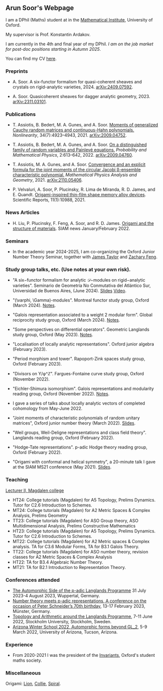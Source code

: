 ## Arun Soor's Webpage

I am a DPhil (Maths) student at in the [Mathematical Institute](https://www.maths.ox.ac.uk/), University of Oxford.

My supervisor is Prof. Konstantin Ardakov.

I am currently in the 4th and final year of my DPhil. *I am on the job market for post-doc positions starting in Autumn 2025*. 

You can find my CV [here](https://a-soor.github.io/talks/Arun%20Soor%20-%20Curriculum%20Vitae.pdf). 


### Preprints

- A. Soor. A six-functor formalism for quasi-coherent sheaves and crystals on rigid-analytic varieties, 2024. [arXiv:2409.07592](https://arxiv.org/abs/2409.07592).

- A. Soor. Quasicoherent sheaves for dagger analytic geometry, 2023. [arXiv:2311.03101](https://arxiv.org/abs/2311.03101).

### Publications

- T. Assiotis, B. Bedert, M. A. Gunes, and A. Soor. [Moments of generalized Cauchy random matrices and continuous-Hahn polynomials.](https://iopscience.iop.org/article/10.1088/1361-6544/abfeac) _Nonlinearity_, 34(7):4923–4943, 2021. [arXiv:2009.04752](https://arxiv.org/abs/2009.04752).

- T. Assiotis, B. Bedert, M. A. Gunes, and A. Soor. [On a distinguished family of random variables and Painlevé equations.](https://msp.org/pmp/2021/2-3/p05.xhtml) _Probability and Mathematical Physics_, 2:613–642, 2022. [arXiv:2009.04760](https://arxiv.org/abs/2009.04760).

- T. Assiotis, M. A. Gunes, and A. Soor. [Convergence and an explicit formula for the joint moments of the circular Jacobi β-ensemble characteristic polynomial.](https://link.springer.com/article/10.1007/s11040-022-09427-4) _Mathematical Physics Analysis and Geometry_, 2021. [arXiv:2110.05406](https://arxiv.org/abs/2110.05406).

- P. Velvaluri, A. Soor, P. Plucinsky, R. Lima de Miranda, R. D. James, and E. Quandt. [Origami-inspired thin-film shape memory alloy devices](https://www.nature.com/articles/s41598-021-90217-3). Scientific Reports, 11(1):10988, 2021.

### News Articles

- H. Liu, P. Plucinsky, F. Feng, A. Soor, and R. D. James. [Origami and the structure of materials](https://sinews.siam.org/Details-Page/origami-and-the-structure-of-materials). SIAM news January/February 2022.

### Seminars

- In the academic year 2024-2025, I am co-organizing the Oxford Junior Number Theory Seminar, together with [James Taylor](https://sites.google.com/view/taylorjames) and [Zachary Feng](https://zachary-feng.github.io/). 

### Study group talks, etc. (Use notes at your own risk). 

- "A six−functor formalism for analytic $𝒟$−modules on rigid−analytic varieties". Seminario de Geometría No Conmutativa del Atlántico Sur, Universidad de Buenos Aires, (June 2024). [Slides](https://a-soor.github.io/talks/South_Atlantic_Noncommutative_Geometry_Seminar.pdf) [Video](https://youtu.be/8MtFcThE_4E?si=gbNfdy_MEhKGZSS_). 

- "(\varphi, \Gamma)-modules". Montreal functor study group, Oxford (March 2024). [Notes](https://a-soor.github.io/talks/phi_gamma_modules.pdf).

- "Galois representation associated to a weight 2 modular form". Global reciprocity study group, Oxford (March 2024). [Notes](https://a-soor.github.io/talks/eichler_shimura_congruence_relation.pdf). 

- "Some perspectives on differential operators". Geometric Langlands study group, Oxford (May 2023). [Notes](https://a-soor.github.io/talks/geom_langlands_talk_Dmodules.pdf).

- "Localisation of locally analytic representations". Oxford junior algebra (February 2023).

- "Period morphism and tower". Rapoport-Zink spaces study group, Oxford (February 2023).

- "Divisors on Y/φ^ℤ". Fargues-Fontaine curve study group, Oxford (November 2022).

- "Eichler-Shimura isomorphism". Galois representations and modularity reading group, Oxford (November 2022). [Notes](https://a-soor.github.io/talks/eichler_shimura_isomorphism_notes.pdf).

- I gave a series of talks about locally analytic vectors of completed cohomology from May-June 2022.

- "Joint moments of characteristic polynomials
of random unitary matrices", Oxford junior number theory (March 2022). [Slides](https://a-soor.github.io/talks/junior_number_theory_seminar_arun_28th_feb.pdf).

- "Weil groups, Weil-Deligne representations and class field theory". Langlands reading group, Oxford (February 2022).

- "Hodge-Tate representations". p-adic Hodge theory reading group, Oxford (February 2022).

- "Origami with conformal and helical
symmetry", a 20-minute talk I gave at the SIAM MS21 conference (May 2021). [Slides](https://a-soor.github.io//talks/SIAM_MS20_presentation.pdf).

### Teaching
[Lecturer II, Magdalen college](https://www.magd.ox.ac.uk/people/mr-arun-soor/)

- HT24: College tutorials (Magdalen) for A5 Topology, Prelims Dynamics. Tutor for C2.6 Introduction to Schemes.
- MT24: College tutorials (Magdalen) for A2 Metric Spaces & Complex Analysis, Prelims Geometry
- TT23: College tutorials (Magdalen) for ASO Group theory, ASO Multidimensional Analysis, Prelims Constructive Mathematics
- HT23: College tutorials (Magdalen) for A5 Topology, Prelims Dynamics. Tutor for C2.6 Introduction to Schemes.
- MT22: College tutorials (Magdalen) for A2 Metric spaces & Complex analysis. TA for C3.6 Modular Forms, TA for B3.1 Galois Theory.
- TT22: College tutorials (Magdalen) for ASO number theory, revision classes for A2 Metric Spaces & Complex Analysis
- HT22: TA for B3.4 Algebraic Number Theory.
- MT21: TA for B2.1 Introduction to Representation Theory.

### Conferences attended

- [The Automorphic Side of the p-adic Langlands Programme](https://summerschool2023.uni-wuppertal.de/en/) 31 July 2023-4 August 2023, Wuppertal, Germany.
- [Number theory meets p-adic representations, A conference on the occasion of Peter Schneider’s 70th birthday](https://www.uni-muenster.de/MathematicsMuenster/events/2023/numbertheory.shtml), 13-17 February 2023, Münster, Germany.
- [Topology and Arithmetic around the Langlands Programme](https://langlands2022.raum-brothers.eu/), 7-11 June 2022, Stockholm University, Stockholm, Sweden.
- [Arizona Winter School 2022, Automorphic forms beyond GL_2](https://swc-math.github.io/aws/2022/index.html), 5-9 March 2022, University of Arizona, Tucson, Arizona. 

### Experience

- From 2020-2021 I was the president of the [Invariants](https://www.invariants.org.uk/), Oxford's student maths society.

### Miscellaneous

Origami: [Lion](https://a-soor.github.io/misc/lion-diagram-fixed.pdf), [Collie](https://a-soor.github.io/misc/302_soor_collie.pdf), [Spiral](https://www.maths.ox.ac.uk/node/39181).
